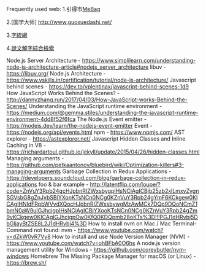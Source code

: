 Frequently used web:
1.引得市[MeBag](http://www.mebag.com/index/)

2.[国学大师]  http://www.guoxuedashi.net/

3.[字統網](https://zi.tools/)

4.[說文解字綜合檢索](http://www.homeinmists.com/shuowen/index.html) 

Node.js Server Architecture - https://www.simplilearn.com/understanding-node-js-architecture-article#nodejs_server_architecture libuv - https://libuv.org/ Node.js Architecture - https://www.vskills.in/certification/tutorial/node-js-architecture/ Javascript behind scenes - https://dev.to/vplentinax/javascript-behind-scenes-1d9 How JavaScript Works Behind the Scenes? - http://dannyzhang.run/2017/04/03/How-JavaScript-works-Behind-the-Scenes/ Understanding the JavaScript runtime environment - https://medium.com/@gemma.stiles/understanding-the-javascript-runtime-environment-4dd8f52f6fca The Node.js Event emitter - https://nodejs.dev/learn/the-nodejs-event-emitter Event - https://nodejs.org/api/events.html npm - https://www.npmjs.com/ AST explorer - https://astexplorer.net/ Javascript Hidden Classes and Inline Caching in V8 - https://richardartoul.github.io/jekyll/update/2015/04/26/hidden-classes.html Managing arguments - https://github.com/petkaantonov/bluebird/wiki/Optimization-killers#3-managing-arguments Garbage Collection in Redux Applications - https://developers.soundcloud.com/blog/garbage-collection-in-redux-applications foo & bar example - http://latentflip.com/loupe/?code=ZnVuY3Rpb24gcHJpbnRIZWxsbygpIHsNCiAgICBjb25zb2xlLmxvZygnSGVsbG8gZnJvbSBiYXonKTsNCn0NCg0KZnVuY3Rpb24gYmF6KCkgew0KICAgIHNldFRpbWVvdXQocHJpbnRIZWxsbywgMzAwMCk7DQp9DQoNCmZ1bmN0aW9uIGJhcigpIHsNCiAgICBiYXooKTsNCn0NCg0KZnVuY3Rpb24gZm9vKCkgew0KICAgIGJhcigpOw0KfQ0KDQpmb28oKTs%3D!!!PGJ1dHRvbj5DbGljayBtZSE8L2J1dHRvbj4%3D How to install nvm on Mac / Mac Terminal- Command not found: nvm - https://www.youtube.com/watch?v=dZkW0yR7Vy8 How to install and use Node Version Manager (NVM) - https://www.youtube.com/watch?v=ohBFbA0O6hs A node.js version management utility for Windows - https://github.com/coreybutler/nvm-windows Homebrew The Missing Package Manager for macOS (or Linux) - https://brew.sh/ 
